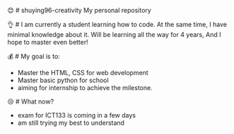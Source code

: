 😊 # shuying96-creativity
My personal repository

👌 # I am currently a student learning how to code.
At the same time, I have minimal knowledge about it.
Will be learning all the way for 4 years,
And I hope to master even better!

💰 # My goal is to:
- Master the HTML, CSS for web development
- Master basic python for school
- aiming for internship to achieve the milestone.

😒 # What now?
- exam for ICT133 is coming in a few days
- am still trying my best to understand

